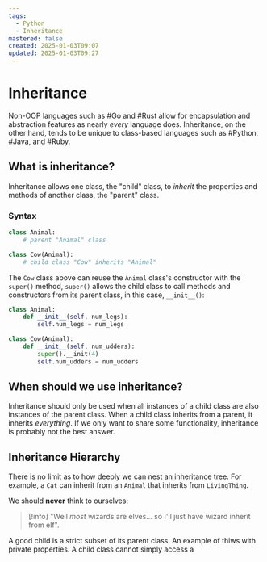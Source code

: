 ```yaml
---
tags:
  - Python
  - Inheritance
mastered: false
created: 2025-01-03T09:07
updated: 2025-01-03T09:27
---
```

# Inheritance
Non-OOP languages such as #Go and #Rust allow for encapsulation and abstraction features as nearly *every* language does. Inheritance, on the other hand, tends to be unique to class-based languages such as #Python, #Java, and #Ruby.
## What is inheritance?
Inheritance allows one class, the "child" class, to *inherit* the properties and methods of another class, the "parent" class.
### Syntax
```python
class Animal:
	# parent "Animal" class

class Cow(Animal):
	# child class "Cow" inherits "Animal"
```
The `Cow` class above can reuse the `Animal` class's constructor with the `super()` method, `super()` allows the child class to call methods and constructors from its parent class, in this case, `__init__()`:
```python
class Animal:
	def __init__(self, num_legs):
		self.num_legs = num_legs

class Cow(Animal):
	def __init__(self, num_udders):
		super().__init(4)
		self.num_udders = num_udders
```
## When should we use inheritance?
Inheritance should only be used when all instances of a child class are also instances of the parent class.
When a child class inherits from a parent, it inherits *everything*. If we only want to share some functionality, inheritance is probably not the best answer.
## Inheritance Hierarchy
There is no limit as to how deeply we can nest an inheritance tree. For example, a `Cat` can inherit from an `Animal` that inherits from `LivingThing`. 

We should **never** think to ourselves:
>[!info]
>"Well *most* wizards are elves... so I'll just have wizard inherit from elf".

A good child is a strict subset of its parent class.
An example of thiws with private properties. A child class cannot simply access a 